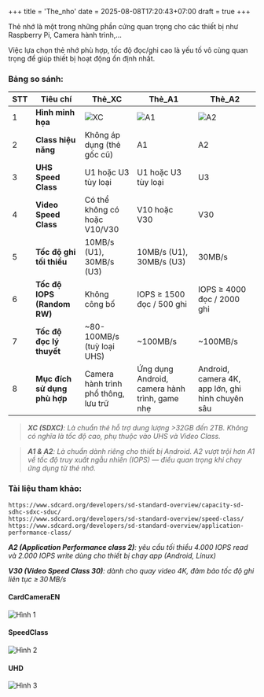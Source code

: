 +++
title = 'The_nho'
date = 2025-08-08T17:20:43+07:00
draft = true
+++

Thẻ nhớ là một trong những phần cứng quan trọng cho các thiết bị như Raspberry Pi, Camera hành trình,...

Việc lựa chọn thẻ nhớ phù hợp, tốc độ đọc/ghi cao là yếu tố vô cùng quan trọng để giúp thiết bị hoạt động ổn định nhất.

### Bảng so sánh:

| **STT** | **Tiêu chí**                 | **Thẻ\_XC**                                                         | **Thẻ\_A1**                                                               | **Thẻ\_A2**                                                               |
| ------- | ---------------------------- | ------------------------------------------------------------------- | ------------------------------------------------------------------------- | ------------------------------------------------------------------------- |
| 1       | **Hình minh họa**            | ![XC](https://upload.wikimedia.org/wikipedia/commons/3/33/Sdxc.svg) | ![A1](https://upload.wikimedia.org/wikipedia/commons/3/3a/SD_A1_mark.svg) | ![A2](https://upload.wikimedia.org/wikipedia/commons/3/3c/SD_A2_mark.svg) |
| 2       | **Class hiệu năng**          | Không áp dụng (thẻ gốc cũ)                                          | A1                                                                        | A2                                                                        |
| 3       | **UHS Speed Class**          | U1 hoặc U3 tùy loại                                                 | U1 hoặc U3 tùy loại                                                       | U3                                                                        |
| 4       | **Video Speed Class**        | Có thể không có hoặc V10/V30                                        | V10 hoặc V30                                                              | V30                                                                       |
| 5       | **Tốc độ ghi tối thiểu**     | 10MB/s (U1), 30MB/s (U3)                                            | 10MB/s (U1), 30MB/s (U3)                                                  | 30MB/s                                                                    |
| 6       | **Tốc độ IOPS (Random RW)**  | Không công bố                                                       | IOPS ≥ 1500 đọc / 500 ghi                                                 | IOPS ≥ 4000 đọc / 2000 ghi                                                |
| 7       | **Tốc độ đọc lý thuyết**     | \~80-100MB/s (tuỳ loại UHS)                                         | \~100MB/s                                                                 | \~100MB/s                                                                 |
| 8       | **Mục đích sử dụng phù hợp** | Camera hành trình phổ thông, lưu trữ                                | Ứng dụng Android, camera hành trình, game nhẹ                             | Android, camera 4K, app lớn, ghi hình chuyên sâu                          |

> ***XC (SDXC)**: Là chuẩn thẻ hỗ trợ dung lượng >32GB đến 2TB. Không có nghĩa là tốc độ cao, phụ thuộc vào UHS và Video Class.* </br>

> ***A1 & A2**: Là chuẩn dành riêng cho thiết bị Android. A2 vượt trội hơn A1 về tốc độ truy xuất ngẫu nhiên (IOPS) — điều quan trọng khi chạy ứng dụng từ thẻ nhớ.* </br>

### Tài liệu tham khảo:
```
https://www.sdcard.org/developers/sd-standard-overview/capacity-sd-sdhc-sdxc-sduc/
https://www.sdcard.org/developers/sd-standard-overview/speed-class/
https://www.sdcard.org/developers/sd-standard-overview/application-performance-class/
```
***A2 (Application Performance class 2)**: yêu cầu tối thiểu 4.000 IOPS read và 2.000 IOPS write dùng cho thiết bị chạy app (Android, Linux)* </br>

***V30 (Video Speed Class 30)**: dành cho quay video 4K, đảm bảo tốc độ ghi liên tục ≥ 30 MB/s* </br>

#### CardCameraEN

![Hình 1](/image/IoT/The_nho/CardCameraEN.png)

#### SpeedClass

![Hình 2](/image/IoT/The_nho/SpeedClass9.1EN.png)

#### UHD

![Hình 3](/image/IoT/The_nho/UHD.png)

